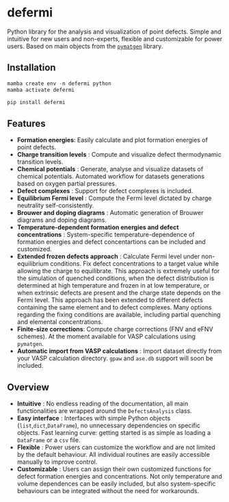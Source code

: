 # defermi

Python library for the analysis and visualization of point defects. Simple and intuitive for new users and non-experts, flexible and customizable for power users. Based on main objects from the [`pymatgen`](https://pymatgen.org/) library.


## Installation

```python
mamba create env -n defermi python
mamba activate defermi
```

```python
pip install defermi
```

## Features 

- **Formation energies**: Easily calculate and plot formation energies of point defects.
- **Charge transition levels** : Compute and visualize defect thermodynamic transition levels.
- **Chemical potentials** : Generate, analyse and visualize datasets of chemical potentials. Automated workflow for datasets generations based on oxygen partial pressures. 
- **Defect complexes** : Support for defect complexes is included. 
- **Equilibrium Fermi level** : Compute the Fermi level dictated by charge neutrality self-consistently.
- **Brouwer and doping diagrams** : Automatic generation of Brouwer diagrams and doping diagrams.
- **Temperature-dependent formation energies and defect concentrations** : System-specific temperature-dependence of formation energies and defect concentartions can be included and customized.
- **Extended frozen defects approach** : Calculate Fermi level under non-equilibrium conditions. Fix defect concentrations to a target value while allowing the charge to equilibrate. This approach is extremely useful for the simulation of quenched conditions, when the defect distribution is determined at high temperature and frozen in at low temperature, or when extrinsic defects are present and the charge state depends on the Fermi level. This approach has been extended to different defects containing the same element and to defect complexes. Many options regarding the fixing conditions are available, including partial quenching and elemental concentrations.
- **Finite-size corrections**: Compute charge corrections (FNV and eFNV schemes). At the moment available for VASP calculations using `pymatgen`.
- **Automatic import from VASP calculations** : Import dataset directly from your VASP calculation directory. `gpaw` and `ase.db` support will soon be included.

## Overview
- **Intuitive** : No endless reading of the documentation, all main functionalities are wrapped around the `DefectsAnalysis` class.
- **Easy interface** : Interfaces with simple Python objects (`list`,`dict`,`DataFrame`), no unnecessary dependencies on specific objects. Fast learning curve: getting started is as simple as loading a `DataFrame` or a `csv` file.
- **Flexible** : Power users can customize the workflow and are not limited by the default behaviour. All individual routines are easily accessible manually to improve control.
- **Customizable** : Users can assign their own customized functions for defect formation energies and concentrations. Not only temperature and volume dependences can be easily included, but also system-specific behaviours can be integrated without the need for workarounds. 
